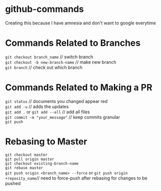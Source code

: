 # github-commands
Creating this because I have amnesia and don't want to google everytime <br />

# Commands Related to Branches
`git checkout branch_name`  // switch branch <br />
`git checkout -b new-branch-name`   // make new branch <br />
`git branch` // check out which branch <br />

# Commands Related to Making a PR
`git status` // documents you changed appear red <br />
`git add -u` // adds the updates <br />
`git add .` or `git add --all` // add all files  <br />
`git commit -m "your_message"` // keep commits granular <br />
`git push` <br />


# Rebasing to Master
`git checkout master` <br />
`git pull origin master` <br />
`git checkout existing-branch-name` <br />
`git rebase master` <br />
`git push origin <branch_name> --force` or `git push origin +reposity_name`// need to force-push after rebasing for changes to be pushed <br />
